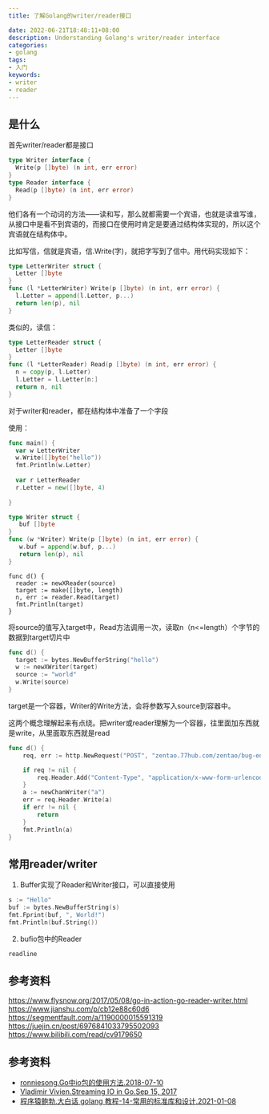 ```yaml
---
title: 了解Golang的writer/reader接口

date: 2022-06-21T18:48:11+08:00
description: Understanding Golang's writer/reader interface
categories:
- golang
tags:
- 入门
keywords:
- writer
- reader
---
```


## 是什么
首先writer/reader都是接口

```go
type Writer interface {
  Write(p []byte) (n int, err error)
}
type Reader interface {
  Read(p []byte) (n int, err error)
}
```
他们各有一个动词的方法——读和写，那么就都需要一个宾语，也就是读谁写谁，从接口中是看不到宾语的，而接口在使用时肯定是要通过结构体实现的，所以这个宾语就在结构体中。

比如写信，信就是宾语，信.Write(字)，就把字写到了信中。用代码实现如下：
```go
type LetterWriter struct {
  Letter []byte
}
func (l *LetterWriter) Write(p []byte) (n int, err error) {
  l.Letter = append(l.Letter, p...)
  return len(p), nil
}
```
类似的，读信：
```go
type LetterReader struct {
  Letter []byte
}
func (l *LetterReader) Read(p []byte) (n int, err error) {
  n = copy(p, l.Letter)
  l.Letter = l.Letter[n:]
  return n, nil
}
```
对于writer和reader，都在结构体中准备了一个字段

使用：
```go
func main() {
  var w LetterWriter
  w.Write([]byte("hello"))
  fmt.Println(w.Letter)
  
  var r LetterReader
  r.Letter = new([]byte, 4)
  
}
```

```go
type Writer struct {
   buf []byte
}
func (w *Writer) Write(p []byte) (n int, err error) {
   w.buf = append(w.buf, p...)
   return len(p), nil
}
```


```golang
func d() {
  reader := newXReader(source)
  target := make([]byte, length)
  n, err := reader.Read(target)
  fmt.Println(target)
}
```
将source的值写入target中，Read方法调用一次，读取n（n<=length）个字节的数据到target切片中

```go
func d() {
  target := bytes.NewBufferString("hello")
  w := newXWriter(target)
  source := "world"
  w.Write(source)
}
```
target是一个容器，Writer的Write方法，会将参数写入source到容器中。

这两个概念理解起来有点绕。把writer或reader理解为一个容器，往里面加东西就是write，从里面取东西就是read

```go
func d() {
	req, err := http.NewRequest("POST", "zentao.77hub.com/zentao/bug-edit-"+"66738"+".html", strings.NewReader(body))

	if req != nil {
		req.Header.Add("Content-Type", "application/x-www-form-urlencoded")
	}
	a := newChanWriter("a")
	err = req.Header.Write(a)
	if err != nil {
		return
	}
	fmt.Println(a)
}
```

## 常用reader/writer

1. Buffer实现了Reader和Writer接口，可以直接使用
```go
s := "Hello"
buf := bytes.NewBufferString(s)
fmt.Fprint(buf, ", World!")
fmt.Println(buf.String())
```
2. bufio包中的Reader
```go
readline
```

## 参考资料
https://www.flysnow.org/2017/05/08/go-in-action-go-reader-writer.html
https://www.jianshu.com/p/cb12e88c60d6
https://segmentfault.com/a/1190000015591319
https://juejin.cn/post/6976841033795502093
https://www.bilibili.com/read/cv9179650

## 参考资料
- [ronniesong.Go中io包的使用方法.2018-07-10](https://segmentfault.com/a/1190000015591319)
- [Vladimir Vivien.Streaming IO in Go.Sep 15, 2017](https://medium.com/learning-the-go-programming-language/streaming-io-in-go-d93507931185)
- [程序猿鲍勃.大白话 golang 教程-14-常用的标准库和设计.2021-01-08](https://www.bilibili.com/read/cv9179650)